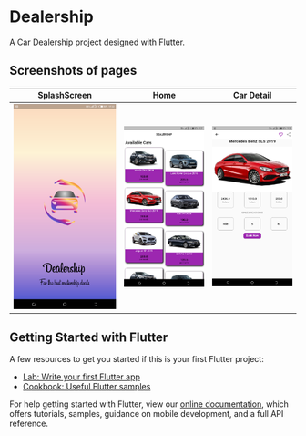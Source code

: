 # Dealership

A Car Dealership project designed with Flutter.

## Screenshots of pages

|SplashScreen|Home|Car Detail|
| ------------- | ------------- | ------------- |
|<img src="https://github.com/JustinWeru12/Dealership/blob/master/assets/247.png" width="400px" height="auto">|<img src="https://github.com/JustinWeru12/Dealership/blob/master/assets/201.png" width="400px" height="auto">|<img src="https://github.com/JustinWeru12/Dealership/blob/master/assets/220.png" width="400px" height="auto">|

## Getting Started with Flutter

A few resources to get you started if this is your first Flutter project:

- [Lab: Write your first Flutter app](https://flutter.dev/docs/get-started/codelab)
- [Cookbook: Useful Flutter samples](https://flutter.dev/docs/cookbook)

For help getting started with Flutter, view our
[online documentation](https://flutter.dev/docs), which offers tutorials,
samples, guidance on mobile development, and a full API reference.
